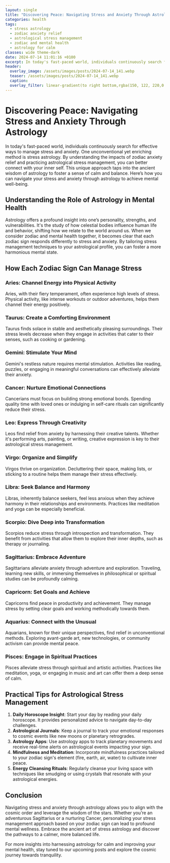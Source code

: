 ```yaml
---
layout: single
title: "Discovering Peace: Navigating Stress and Anxiety Through Astrology"
categories: health
tags:
  - stress astrology
  - zodiac anxiety relief
  - astrological stress management
  - zodiac and mental health
  - astrology for calm
classes: wide theme-dark
date: 2024-07-14 11:01:16 +0100
excerpt: In today's fast-paced world, individuals continuously search for effective ways to manage stress and anxiety. One unconventional yet enriching method is str...
header:
  overlay_image: /assets/images/posts/2024-07-14_141.webp
  teaser: /assets/images/posts/2024-07-14_141.webp
  caption: 
  overlay_filter: linear-gradient(to right bottom,rgba(150, 122, 220,0.8), rgba(255,245,208,0.5))
---
```


# Discovering Peace: Navigating Stress and Anxiety Through Astrology

In today's fast-paced world, individuals continuously search for effective ways to manage stress and anxiety. One unconventional yet enriching method is stress astrology. By understanding the impacts of zodiac anxiety relief and practicing astrological stress management, you can better connect with your inner self. This unique approach taps into the ancient wisdom of astrology to foster a sense of calm and balance. Here’s how you can navigate your stress and anxiety through astrology to achieve mental well-being.

## Understanding the Role of Astrology in Mental Health

Astrology offers a profound insight into one’s personality, strengths, and vulnerabilities. It's the study of how celestial bodies influence human life and behavior, shifting how we relate to the world around us. When we consider zodiac and mental health together, it becomes clear that each zodiac sign responds differently to stress and anxiety. By tailoring stress management techniques to your astrological profile, you can foster a more harmonious mental state.

## How Each Zodiac Sign Can Manage Stress

### Aries: Channel Energy into Physical Activity
Aries, with their fiery temperament, often experience high levels of stress. Physical activity, like intense workouts or outdoor adventures, helps them channel their energy positively.

### Taurus: Create a Comforting Environment
Taurus finds solace in stable and aesthetically pleasing surroundings. Their stress levels decrease when they engage in activities that cater to their senses, such as cooking or gardening.

### Gemini: Stimulate Your Mind
Gemini's restless nature requires mental stimulation. Activities like reading, puzzles, or engaging in meaningful conversations can effectively alleviate their anxiety.

### Cancer: Nurture Emotional Connections
Cancerians must focus on building strong emotional bonds. Spending quality time with loved ones or indulging in self-care rituals can significantly reduce their stress.

### Leo: Express Through Creativity
Leos find relief from anxiety by harnessing their creative talents. Whether it's performing arts, painting, or writing, creative expression is key to their astrological stress management.

### Virgo: Organize and Simplify
Virgos thrive on organization. Decluttering their space, making lists, or sticking to a routine helps them manage their stress effectively.

### Libra: Seek Balance and Harmony
Libras, inherently balance seekers, feel less anxious when they achieve harmony in their relationships and environments. Practices like meditation and yoga can be especially beneficial.

### Scorpio: Dive Deep into Transformation
Scorpios reduce stress through introspection and transformation. They benefit from activities that allow them to explore their inner depths, such as therapy or journaling.

### Sagittarius: Embrace Adventure
Sagittarians alleviate anxiety through adventure and exploration. Traveling, learning new skills, or immersing themselves in philosophical or spiritual studies can be profoundly calming.

### Capricorn: Set Goals and Achieve
Capricorns find peace in productivity and achievement. They manage stress by setting clear goals and working methodically towards them.

### Aquarius: Connect with the Unusual
Aquarians, known for their unique perspectives, find relief in unconventional methods. Exploring avant-garde art, new technologies, or community activism can provide mental peace.

### Pisces: Engage in Spiritual Practices
Pisces alleviate stress through spiritual and artistic activities. Practices like meditation, yoga, or engaging in music and art can offer them a deep sense of calm.

## Practical Tips for Astrological Stress Management

1. **Daily Horoscope Insight**: Start your day by reading your daily horoscope. It provides personalized advice to navigate day-to-day challenges.
2. **Astrological Journals**: Keep a journal to track your emotional responses to cosmic events like new moons or planetary retrogrades.
3. **Astrology Apps**: Use astrology apps to track planetary movements and receive real-time alerts on astrological events impacting your sign.
4. **Mindfulness and Meditation**: Incorporate mindfulness practices tailored to your zodiac sign's element (fire, earth, air, water) to cultivate inner peace.
5. **Energy Cleansing Rituals**: Regularly cleanse your living space with techniques like smudging or using crystals that resonate with your astrological energies.

## Conclusion

Navigating stress and anxiety through astrology allows you to align with the cosmic order and leverage the wisdom of the stars. Whether you’re an adventurous Sagittarius or a nurturing Cancer, personalizing your stress management approach based on your zodiac sign can lead to profound mental wellness. Embrace the ancient art of stress astrology and discover the pathways to a calmer, more balanced life.

For more insights into harnessing astrology for calm and improving your mental health, stay tuned to our upcoming posts and explore the cosmic journey towards tranquility.